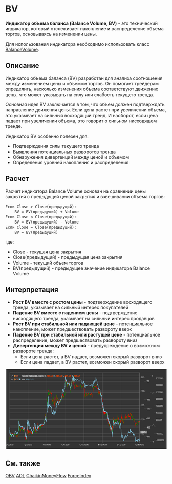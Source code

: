 # BV

**Индикатор объема баланса (Balance Volume, BV)** - это технический индикатор, который отслеживает накопление и распределение объема торгов, основываясь на изменении цены.

Для использования индикатора необходимо использовать класс [BalanceVolume](xref:StockSharp.Algo.Indicators.BalanceVolume).

## Описание

Индикатор объема баланса (BV) разработан для анализа соотношения между изменением цены и объемом торгов. Он помогает трейдерам определить, насколько изменения объема соответствуют движению цены, что может указывать на силу или слабость текущего тренда.

Основная идея BV заключается в том, что объем должен подтверждать направление движения цены. Если цена растет при увеличении объема, это указывает на сильный восходящий тренд. И наоборот, если цена падает при увеличении объема, это говорит о сильном нисходящем тренде.

Индикатор BV особенно полезен для:
- Подтверждения силы текущего тренда
- Выявления потенциальных разворотов тренда
- Обнаружения дивергенций между ценой и объемом
- Определения уровней накопления и распределения

## Расчет

Расчет индикатора Balance Volume основан на сравнении цены закрытия с предыдущей ценой закрытия и взвешивании объема торгов:

```
Если Close > Close(предыдущий):
    BV = BV(предыдущий) + Volume
Если Close < Close(предыдущий):
    BV = BV(предыдущий) - Volume
Если Close = Close(предыдущий):
    BV = BV(предыдущий)
```

где:
- Close - текущая цена закрытия
- Close(предыдущий) - предыдущая цена закрытия
- Volume - текущий объем торгов
- BV(предыдущий) - предыдущее значение индикатора Balance Volume

## Интерпретация

- **Рост BV вместе с ростом цены** - подтверждение восходящего тренда, указывает на сильный интерес покупателей
- **Падение BV вместе с падением цены** - подтверждение нисходящего тренда, указывает на сильный интерес продавцов
- **Рост BV при стабильной или падающей цене** - потенциальное накопление, может предшествовать развороту вверх
- **Падение BV при стабильной или растущей цене** - потенциальное распределение, может предшествовать развороту вниз
- **Дивергенция между BV и ценой** - предупреждение о возможном развороте тренда:
  - Если цена растет, а BV падает, возможен скорый разворот вниз
  - Если цена падает, а BV растет, возможен скорый разворот вверх

![indicator_balance_volume](../../../../images/indicator_balance_volume.png)

## См. также

[OBV](obv.md)
[ADL](accumulation_distribution_line.md)
[ChaikinMoneyFlow](chaikin_money_flow.md)
[ForceIndex](force_index.md)